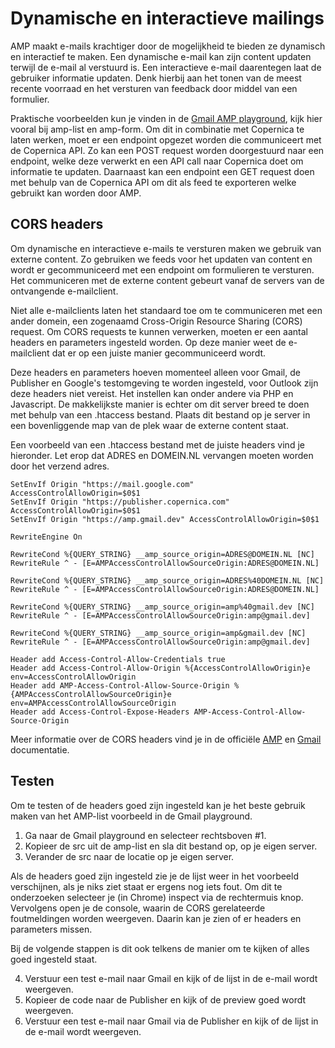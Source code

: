 # Dynamische en interactieve mailings
AMP maakt e-mails krachtiger door de mogelijkheid te bieden ze dynamisch en interactief te maken. Een dynamische e-mail kan zijn content updaten terwijl de e-mail al verstuurd is. Een interactieve e-mail daarentegen laat de gebruiker informatie updaten. Denk hierbij aan het tonen van de meest recente voorraad en het versturen van feedback door middel van een formulier.

Praktische voorbeelden kun je vinden in de [Gmail AMP playground](https://amp.gmail.dev/playground/), kijk hier vooral bij amp-list en amp-form. Om dit in combinatie met Copernica te laten werken, moet er een endpoint opgezet worden die communiceert met de Copernica API. Zo kan een POST request worden doorgestuurd naar een endpoint, welke deze verwerkt en een API call naar Copernica doet om informatie te updaten. Daarnaast kan een endpoint een GET request doen met behulp van de Copernica API om dit als feed te exporteren welke gebruikt kan worden door AMP.

## CORS headers
Om dynamische en interactieve e-mails te versturen maken we gebruik van externe content. Zo gebruiken we feeds voor het updaten van content en wordt er gecommuniceerd met een endpoint om formulieren te versturen. Het communiceren met de externe content gebeurt vanaf de servers van de ontvangende e-mailclient.

Niet alle e-mailclients laten het standaard toe om te communiceren met een ander domein, een zogenaamd Cross-Origin Resource Sharing (CORS) request. Om CORS requests te kunnen verwerken, moeten er een aantal headers en parameters ingesteld worden. Op deze manier weet de e-mailclient dat er op een juiste manier gecommuniceerd wordt. 

Deze headers en parameters hoeven momenteel alleen voor Gmail, de Publisher en Google's testomgeving te worden ingesteld, voor Outlook zijn deze headers niet vereist. Het instellen kan onder andere via PHP en Javascript. De makkelijkste manier is echter om dit server breed te doen met behulp van een .htaccess bestand. Plaats dit bestand op je server in een bovenliggende map van de plek waar de externe content staat.

Een voorbeeld van een .htaccess bestand met de juiste headers vind je hieronder. Let erop dat ADRES en DOMEIN.NL vervangen moeten worden door het verzend adres.

```
SetEnvIf Origin "https://mail.google.com" AccessControlAllowOrigin=$0$1
SetEnvIf Origin "https://publisher.copernica.com" AccessControlAllowOrigin=$0$1
SetEnvIf Origin "https://amp.gmail.dev" AccessControlAllowOrigin=$0$1

RewriteEngine On

RewriteCond %{QUERY_STRING} __amp_source_origin=ADRES@DOMEIN.NL [NC]
RewriteRule ^ - [E=AMPAccessControlAllowSourceOrigin:ADRES@DOMEIN.NL]

RewriteCond %{QUERY_STRING} __amp_source_origin=ADRES%40DOMEIN.NL [NC]
RewriteRule ^ - [E=AMPAccessControlAllowSourceOrigin:ADRES@DOMEIN.NL]

RewriteCond %{QUERY_STRING} __amp_source_origin=amp%40gmail.dev [NC]
RewriteRule ^ - [E=AMPAccessControlAllowSourceOrigin:amp@gmail.dev]

RewriteCond %{QUERY_STRING} __amp_source_origin=amp&gmail.dev [NC]
RewriteRule ^ - [E=AMPAccessControlAllowSourceOrigin:amp@gmail.dev]

Header add Access-Control-Allow-Credentials true
Header add Access-Control-Allow-Origin %{AccessControlAllowOrigin}e env=AccessControlAllowOrigin
Header add AMP-Access-Control-Allow-Source-Origin %{AMPAccessControlAllowSourceOrigin}e env=AMPAccessControlAllowSourceOrigin
Header add Access-Control-Expose-Headers AMP-Access-Control-Allow-Source-Origin
```

Meer informatie over de CORS headers vind je in de officiële [AMP](https://amp.dev/documentation/guides-and-tutorials/learn/amp-caches-and-cors/amp-cors-requests/) en [Gmail](https://developers.google.com/gmail/ampemail/security-requirements) documentatie.

## Testen
Om te testen of de headers goed zijn ingesteld kan je het beste gebruik maken van het AMP-list voorbeeld in de Gmail playground.

1. Ga naar de Gmail playground en selecteer rechtsboven <amp-list> #1.
2. Kopieer de src uit de amp-list en sla dit bestand op, op je eigen server.
3. Verander de src naar de locatie op je eigen server.

Als de headers goed zijn ingesteld zie je de lijst weer in het voorbeeld verschijnen, als je niks ziet staat er ergens nog iets fout. Om dit te onderzoeken selecteer je (in Chrome) inspect via de rechtermuis knop. Vervolgens open je de console, waarin de CORS gerelateerde foutmeldingen worden weergeven. Daarin kan je zien of er headers en parameters missen.

Bij de volgende stappen is dit ook telkens de manier om te kijken of alles goed ingesteld staat.

4. Verstuur een test e-mail naar Gmail en kijk of de lijst in de e-mail wordt weergeven.
5. Kopieer de code naar de Publisher en kijk of de preview goed wordt weergeven.
6. Verstuur een test e-mail naar Gmail via de Publisher en kijk of de lijst in de e-mail wordt weergeven.





